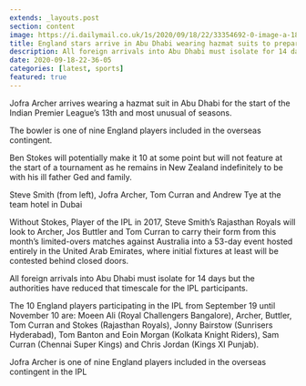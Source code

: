 ```yaml
---
extends: _layouts.post
section: content
image: https://i.dailymail.co.uk/1s/2020/09/18/22/33354692-0-image-a-18_1600463893623.jpg 
title: England stars arrive in Abu Dhabi wearing hazmat suits to prepare for start of IPL 
description: All foreign arrivals into Abu Dhabi must isolate for 14 days but the authorities have reduced that timescale for the IPL participants. 
date: 2020-09-18-22-36-05 
categories: [latest, sports] 
featured: true 
--- 
```

Jofra Archer arrives wearing a hazmat suit in Abu Dhabi for the start of the Indian Premier League’s 13th and most unusual of seasons.

The bowler is one of nine England players included in the overseas contingent.

Ben Stokes will potentially make it 10 at some point but will not feature at the start of a tournament as he remains in New Zealand indefinitely to be with his ill father Ged and family.

Steve Smith (from left), Jofra Archer, Tom Curran and Andrew Tye at the team hotel in Dubai

Without Stokes, Player of the IPL in 2017, Steve Smith’s Rajasthan Royals will look to Archer, Jos Buttler and Tom Curran to carry their form from this month’s limited-overs matches against Australia into a 53-day event hosted entirely in the United Arab Emirates, where initial fixtures at least will be contested behind closed doors.

All foreign arrivals into Abu Dhabi must isolate for 14 days but the authorities have reduced that timescale for the IPL participants.

The 10 England players participating in the IPL from September 19 until November 10 are: Moeen Ali (Royal Challengers Bangalore), Archer, Buttler, Tom Curran and Stokes (Rajasthan Royals), Jonny Bairstow (Sunrisers Hyderabad), Tom Banton and Eoin Morgan (Kolkata Knight Riders), Sam Curran (Chennai Super Kings) and Chris Jordan (Kings XI Punjab).

Jofra Archer is one of nine England players included in the overseas contingent in the IPL

